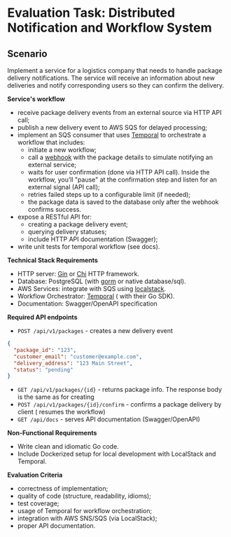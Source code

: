 # Evaluation Task: Distributed Notification and Workflow System

## Scenario

Implement a service for a logistics company that needs to handle package
delivery notifications.
The service will receive an information about new deliveries and notify
corresponding users so they can confirm the delivery.

**Service's workflow**

- receive package delivery events from an external source via HTTP API call;
- publish a new delivery event to AWS SQS for delayed processing;
- implement an SQS consumer that uses [Temporal](https://temporal.io/) to
  orchestrate a workflow that includes:
    - initiate a new workflow;
    - call a [webhook](https://webhook.site/) with the package details to
      simulate notifying an external service;
    - waits for user confirmation (done via HTTP API call). Inside the workflow,
      you’ll "pause" at the confirmation step and listen for an external
      signal (API call);
    - retries failed steps up to a configurable limit (if needed);
    - the package data is saved to the database only after the webhook confirms
      success.
- expose a RESTful API for:
    - creating a package delivery event;
    - querying delivery statuses;
    - include HTTP API documentation (Swagger);
- write unit tests for temporal workflow (see docs).

**Technical Stack Requirements**

- HTTP server: [Gin](https://gin-gonic.com/)
  or [Chi](https://github.com/go-chi/chi) HTTP framework.
- Database: PostgreSQL (with [gorm](https://gorm.io/) or native database/sql).
- AWS Services: integrate with SQS
  using [localstack](https://docs.localstack.cloud/getting-started/installation/).
- Workflow
  Orchestrator: [Temporal](https://learn.temporal.io/getting_started/?_gl=1*cg1k7t*_gcl_au*MTUwMzQ1OTg2MC4xNzMyNTQ5NTEx*_ga*MjExNDcyOTk4MC4xNzMyNTQ5NTEx*_ga_R90Q9SJD3D*MTczMjU0OTUxMC4xLjEuMTczMjU0OTc3Ni4wLjAuMA..#run-your-first-program) (
  with their Go SDK).
- Documentation: Swagger/OpenAPI specification

**Required API endpoints**

- `POST /api/v1/packages` - creates a new delivery event

```json
{
  "package_id": "123",
  "customer_email": "customer@example.com",
  "delivery_address": "123 Main Street",
  "status": "pending"
}
```

- `GET /api/v1/packages/{id}` - returns package info. The response body is the
  same as for creating
- `POST /api/v1/packages/{id}/confirm` - confirms a package delivery by client (
  resumes the workflow)
- `GET /api/docs` - serves API documentation (Swagger/OpenAPI)

**Non-Functional Requirements**

- Write clean and idiomatic Go code.
- Include Dockerized setup for local development with LocalStack and Temporal.

**Evaluation Criteria**

- correctness of implementation;
- quality of code (structure, readability, idioms);
- test coverage;
- usage of Temporal for workflow orchestration;
- integration with AWS SNS/SQS (via LocalStack);
- proper API documentation.
